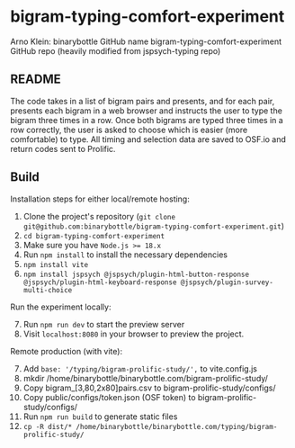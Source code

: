 # bigram-typing-comfort-experiment
Arno Klein: binarybottle GitHub name 
bigram-typing-comfort-experiment GitHub repo
(heavily modified from jspsych-typing repo)

## README

The code takes in a list of bigram pairs and presents, and for each pair,
presents each bigram in a web browser and instructs the user to type the 
bigram three times in a row. Once both bigrams are typed three times in a row
correctly, the user is asked to choose which is easier (more comfortable) to type.
All timing and selection data are saved to OSF.io and return codes sent to Prolific.

## Build 

Installation steps for either local/remote hosting:

1. Clone the project's repository (``git clone git@github.com:binarybottle/bigram-typing-comfort-experiment.git``)
2. ``cd bigram-typing-comfort-experiment``
3. Make sure you have ``Node.js >= 18.x``
4. Run ``npm install`` to install the necessary dependencies
5. ``npm install vite``
6. ``npm install jspsych @jspsych/plugin-html-button-response @jspsych/plugin-html-keyboard-response @jspsych/plugin-survey-multi-choice``

Run the experiment locally:

7. Run ``npm run dev`` to start the preview server
8. Visit ``localhost:8080`` in your browser to preview the project.

Remote production (with vite):

7. Add ``base: '/typing/bigram-prolific-study/',`` to vite.config.js
8. mkdir /home/binarybottle/binarybottle.com/bigram-prolific-study/
9. Copy bigram_[3,80,2x80]pairs.csv to bigram-prolific-study/configs/
9. Copy public/configs/token.json (OSF token) to bigram-prolific-study/configs/
10. Run ``npm run build`` to generate static files
11. ``cp -R dist/* /home/binarybottle/binarybottle.com/typing/bigram-prolific-study/``
